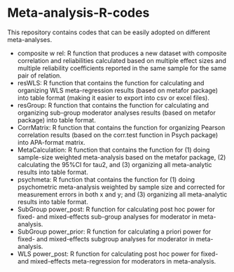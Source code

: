 # Meta-analysis-R-codes
This repository contains codes that can be easily adopted on different meta-analyses. 
* composite w rel: R function that produces a new dataset with composite correlation and reliabilities calculated based on multiple effect sizes and multiple reliability coefficients reported in the same sample for the same pair of relation. 
* resWLS: R function that contains the function for calculating and organizing WLS meta-regression results (based on metafor package) into table format (making it easier to export into csv or excel files).
* resGroup: R function that contains the function for calculating and organizing sub-group moderator analyses results (based on metafor package) into table format. 
* CorrMatrix: R function that contains the function for organizing Pearson correlation results (based on the corr.test function in Psych package) into APA-format matrix.
* MetaCalculation: R function that contains the function for (1) doing sample-size weighted meta-analysis based on the metafor package, (2) calculating the 95%CI for tau2, and (3) organizing all meta-analytic results into table format.
* psychmeta: R function that contains the function for (1) doing psychometric meta-analysis weighted by sample size and corrected for measurement errors in both x and y; and (3) organizing all meta-analytic results into table format. 
* SubGroup power_post: R function for calculating post hoc power for fixed- and mixed-effects sub-group analyses for moderator in meta-analysis.
* SubGroup power_prior: R function for calculating a priori power for fixed- and mixed-effects subgroup analyses for moderator in meta-analysis. 
* WLS power_post: R function for calculating post hoc power for fixed- and mixed-effects meta-regression for moderators in meta-analysis. 
